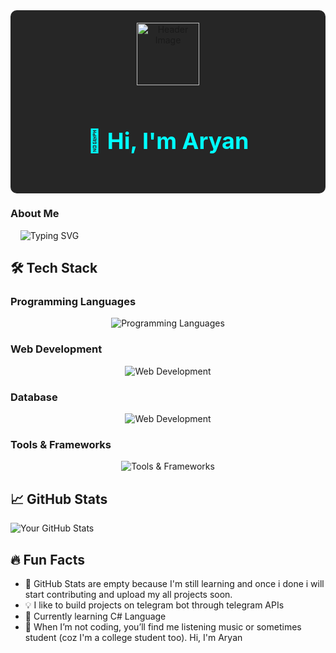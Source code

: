 <div align="center" style="background-color: #262626; padding: 20px; border-radius: 10px;">
    <img src="https://user-images.githubusercontent.com/5713670/87202985-820dcb80-c2b6-11ea-9f56-7ec461c497c3.gif" alt="Header Image" width="100px">
    <br><br>
    <h1 style="color: aqua; font-size: 36px; font-weight: bold;">👋 Hi, I'm Aryan</h1>
    <br>
</div>

### About Me
&nbsp;   &nbsp; ![Typing SVG](https://readme-typing-svg.herokuapp.com/?lines=Tech+Enthusiast.;Passionate+Developer.;Interested+in+Backend+Development.)

## 🛠️ Tech Stack

### Programming Languages
<p align="center">
  <img src="https://skillicons.dev/icons?i=python,js,c" alt="Programming Languages" />
</p>

### Web Development
<p align="center">
  <img src="https://skillicons.dev/icons?i=react,html,css,javascript" alt="Web Development" />
</p>

### Database
<p align="center">
  <img src="https://skillicons.dev/icons?i=mongodb,sqlite" alt="Web Development" />
</p>

### Tools & Frameworks
<p align="center">
  <img src="https://skillicons.dev/icons?i=git,flask,tailwindcss,vscode" alt="Tools & Frameworks" />
</p>

## 📈 GitHub Stats

![Your GitHub Stats](https://github-readme-stats.vercel.app/api?username=aryan-io&show_icons=true&theme=radical)


## 🔥 Fun Facts
- 📝 GitHub Stats are empty because I'm still learning and once i done i will start contributing and upload my all projects soon.
- 💡 I like to build projects on telegram bot through telegram APIs
- 🌱 Currently learning C# Language 
- 🧩 When I’m not coding, you’ll find me listening music or sometimes student (coz I'm a college student too).
 Hi, I'm Aryan</h1>
    <br>
</div>


